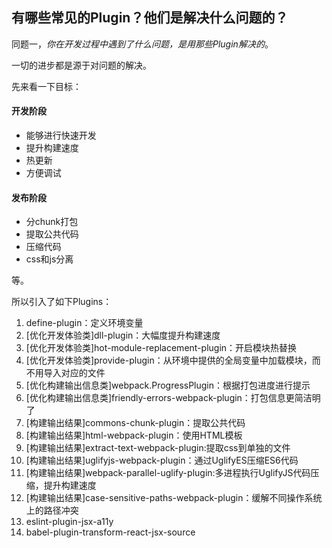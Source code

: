 ## 有哪些常见的Plugin？他们是解决什么问题的？

同题一，*你在开发过程中遇到了什么问题，是用那些Plugin解决的*。

一切的进步都是源于对问题的解决。

先来看一下目标：

#### 开发阶段

- 能够进行快速开发
- 提升构建速度
- 热更新
- 方便调试

#### 发布阶段

- 分chunk打包
- 提取公共代码
- 压缩代码
- css和js分离

等。

所以引入了如下Plugins：

1. define-plugin：定义环境变量
2. [优化开发体验类]dll-plugin：大幅度提升构建速度
3. [优化开发体验类]hot-module-replacement-plugin：开启模块热替换
4. [优化开发体验类]provide-plugin：从环境中提供的全局变量中加载模块，而不用导入对应的文件
5. [优化构建输出信息类]webpack.ProgressPlugin：根据打包进度进行提示
6. [优化构建输出信息类]friendly-errors-webpack-plugin：打包信息更简洁明了
7. [构建输出结果]commons-chunk-plugin：提取公共代码
8. [构建输出结果]html-webpack-plugin：使用HTML模板
9. [构建输出结果]extract-text-webpack-plugin:提取css到单独的文件
10. [构建输出结果]uglifyjs-webpack-plugin：通过UglifyES压缩ES6代码
11. [构建输出结果]webpack-parallel-uglify-plugin:多进程执行UglifyJS代码压缩，提升构建速度
12. [构建输出结果]case-sensitive-paths-webpack-plugin：缓解不同操作系统上的路径冲突
13. eslint-plugin-jsx-a11y
14. babel-plugin-transform-react-jsx-source